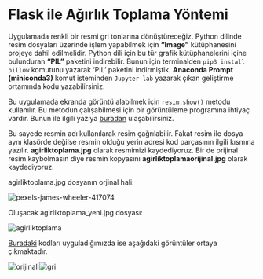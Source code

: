 # Flask ile Ağırlık Toplama Yöntemi

Uygulamada renkli bir resmi gri tonlarına dönüştüreceğiz. Python dilinde resim dosyaları üzerinde işlem yapabilmek için **“Image”** kütüphanesini projeye dahil edilmelidir. Python dili için bu tür grafik kütüphanelerini içine bulunduran **“PIL”** paketini indirebilir. Bunun için terminalden ```pip3 install pillow``` komutunu yazarak ‘PIL’ paketini indirmiştik. **Anaconda Prompt (miniconda3)** komut isteminden ``` Jupyter-lab ``` yazarak çıkan geliştirme ortamında kodu yazabilirsiniz.

Bu uygulamada ekranda görüntü alabilmek için ```resim.show()``` metodu kullanılır. Bu metodun çalışabilmesi için bir görüntüleme programına ihtiyaç vardır. Bunun ile ilgili yazıya [buradan](https://github.com/rumeysaustun/Flask/blob/main/05-%20Flask%20Sayfaya%20Kaynak%20Dosyalar%C4%B1%20Ekleme%20(CSS,JS,IMG%20vs).md#flask-sayfaya-kaynak-dosyalar%C4%B1-ekleme-cssjsimg-vsmd) ulaşabilirsiniz.

Bu sayede resmin adı kullanılarak resim çağrılabilir. Fakat resim ile dosya aynı klasörde değilse resmin olduğu yerin adresi kod parçasının ilgili kısmına yazılır. **agirliktoplama.jpg** olarak resmimizi kaydediyoruz. Bir de orijinal resim kaybolmasın diye resmin kopyasını **agirliktoplamaorijinal.jpg** olarak kaydediyoruz.

agirliktoplama.jpg dosyanın orjinal hali:

![pexels-james-wheeler-417074](https://user-images.githubusercontent.com/59111328/135749363-3be06750-ab4c-4ccb-91f2-73d9a2aba7f5.jpg)

Oluşacak agirliktoplama_yeni.jpg dosyası:

![agirliktoplama](https://user-images.githubusercontent.com/59111328/135749371-bba8afcc-0abc-4bc2-8e8c-12bede1803fe.jpg)

[Buradaki](https://github.com/rumeysaustun/Flask-ile-Goruntu-Isleme/blob/main/01-%20Ağırlık%20Toplama/Flask%20ile%20Ağırlık%20Toplama.py) kodları uyguladığımızda ise aşağıdaki görüntüler ortaya çıkmaktadır.

![orijinal](https://user-images.githubusercontent.com/59111328/135750717-6667a50e-58f3-49df-be1c-f5278f1c2f3f.PNG)
![gri](https://user-images.githubusercontent.com/59111328/135750719-b21ed629-fa2d-4e06-a836-04e42756d0f2.PNG)

